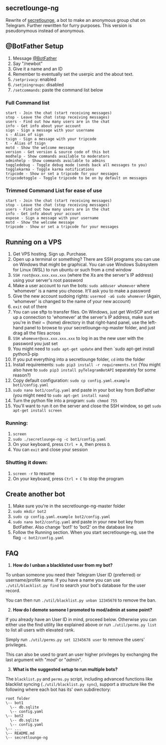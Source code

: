 secretlounge-ng
---------------
Rewrite of [secretlounge](https://github.com/6697/secretlounge), a bot to make an anonymous group chat on Telegram.
Further rewritten for furry purposes. This version is pseudonymous instead of anonymous.


## @BotFather Setup
1. Message [@BotFather](https://t.me/BotFather)
2. Say "/newbot"
3. Give it a name and an ID
4. Remember to eventually set the userpic and the about text.
5. `/setprivacy`: enabled
6. `/setjoingroups`: disabled
7. `/setcommands`: paste the command list below

### Full Command list
```
start - Join the chat (start receiving messages)
stop - Leave the chat (stop receiving messages)
users - Find out how many users are in the chat
info - Get info about your account
sign - Sign a message with your username
s - Alias of sign
tsign - Sign a message with your tripcode
t - Alias of tsign
motd - Show the welcome message
version - Get version & source code of this bot
modhelp - Show commands available to moderators
adminhelp - Show commands available to admins
toggledebug - Toggle debug mode (sends back all messages to you)
togglekarma - Toggle karma notifications
tripcode - Show or set a tripcode for your messages
tripcodetoggle - Toggle tripcode to be on by default on messages
```

### Trimmed Command List for ease of use
```
start - Join the chat (start receiving messages)
stop - Leave the chat (stop receiving messages)
users - Find out how many users are in the chat
info - Get info about your account
expose - Sign a message with your username
motd - Show the welcome message
tripcode - Show or set a tripcode for your messages
```

## Running on a VPS
1. Get VPS hosting. Sign up. Purchase.
3. Open up a terminal or something? There are SSH programs you can use on Windows that might be graphical. You can use Windows Subsystem for Linux (WSL) to run ubuntu or such from a cmd window
2. `SSH root@xxx.xxx.xxx.xxx` (where the Xs are the server's IP address) using your server's root password
3. Make a user account to run the bots: `sudo adduser whomever` where 'whomever' is a name you choose. It'll ask you to make a password
4. Give the new account sudoing rights: `usermod -aG sudo whomever` (Again, 'whomever' is changed to the name of your new account)
5. `exit` out of there
6. You can use sftp to transfer files. On Windows, just get WinSCP and set up a connection to 'whomever' at the server's IP address, make sure you're in their ~ (home) directory in that right-hand panel, use the left-hand panel to browse to your secretlounge-ng-master folder, and just drag all the files across
7. `SSH whomever@xxx.xxx.xxx.xxx` to log in as the new user with the password you just set
8. You might need to `sudo apt-get update` and then `sudo apt-get install python3-pip
9. If you put everything into a secretlounge folder, `cd` into the folder
10. Install requirements: `sudo pip3 install -r requirements.txt` (You might also have to `sudo pip3 install pyTelegramBotAPI` separately for some reason?)
11. Copy default configuration: `sudo cp config.yaml.example bot1/config.yaml`
12. `sudo nano bot1/config.yaml` and paste in your bot key from BotFather (you might need to `sudo apt-get install nano`)
13. Turn the python file into a program: `sudo chmod 755 `
14. You'll want to run it on the server and close the SSH window, so get `sudo apt-get install screen`

### Running:
1. `screen`
2. `sudo ./secretlounge-ng -c bot1/config.yaml`
3. On your keyboard, press `Ctrl + A`, then press `D`.
4. You can `exit` and close your session

### Shutting it down:
1. `screen -r` to resume
2. On your keyboard, press `Ctrl + C` to stop the program

## Create another bot
1. Make sure you're in the secretlounge-ng-master folder
1. `sudo mkdir bot2`
2. `sudo cp config.yaml.example bot2/config.yaml`
3. `sudo nano bot2/config.yaml` and paste in your new bot key from BotFather. Also change 'bot1' to 'bot2' on the database line
4. Follow the Running section. When you start secretlounge-ng, use the flag `-c bot2/config.yaml`

## FAQ

1. **How do I unban a blacklisted user from my bot?**

To unban someone you need their Telegram User ID (preferred) or username/profile name.
If you have a name you can use `./util/blacklist.py find` to search your bot's database for the user record.

You can then run `./util/blacklist.py unban 12345678` to remove the ban.

2. **How do I demote somone I promoted to mod/admin at some point?**

If you already have an User ID in mind, proceed below.
Otherwise you can either use the find utility like explained above or run
`./util/perms.py list` to list all users with elevated rank.

Simply run `./util/perms.py set 12345678 user` to remove the users' privileges.

This can also be used to grant an user higher privileges by exchanging the last argument with "*mod*" or "*admin*".

3. **What is the suggested setup to run multiple bots?**

The `blacklist.py` and `perms.py` script, including advanced functions like blacklist syncing
(`./util/blacklist.py sync`), support a structure like the following where each bot
has its' own subdirectory:

```
root folder
\-- bot1
  \-- db.sqlite
  \-- config.yaml
\-- bot2
  \-- db.sqlite
  \-- config.yaml
\-- ...
\-- README.md
\-- secretlounge-ng
```
